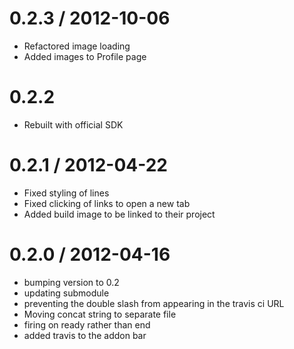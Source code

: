 0.2.3 / 2012-10-06
==================

  * Refactored image loading
  * Added images to Profile page

0.2.2
==================

  * Rebuilt with official SDK

0.2.1 / 2012-04-22 
==================

  * Fixed styling of lines
  * Fixed clicking of links to open a new tab
  * Added build image to be linked to their project


0.2.0 / 2012-04-16 
==================

  * bumping version to 0.2
  * updating submodule
  * preventing the double slash from appearing in the travis ci URL
  * Moving concat string to separate file
  * firing on ready rather than end
  * added travis to the addon bar
